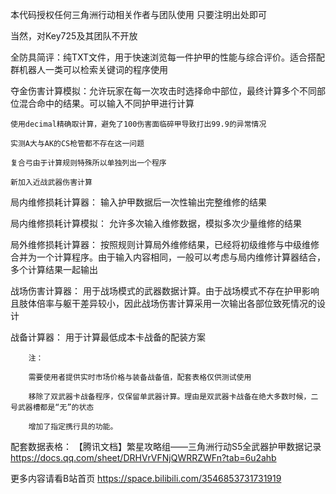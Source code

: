 本代码授权任何三角洲行动相关作者与团队使用
只要注明出处即可

当然，对Key725及其团队不开放

全防具简评：纯TXT文件，用于快速浏览每一件护甲的性能与综合评价。适合搭配群机器人一类可以检索关键词的程序使用

夺金伤害计算模拟：允许玩家在每一次攻击时选择命中部位，最终计算多个不同部位混合命中的结果。可以输入不同护甲进行计算

    使用decimal精确取计算，避免了100伤害面临碎甲导致打出99.9的异常情况

    实测A大与AK的CS枪管都不存在这一问题
    
    复合弓由于计算规则特殊所以单独列出一个程序

    新加入近战武器伤害计算

局内维修损耗计算器：
输入护甲数据后一次性输出完整维修的结果

局内维修损耗计算模拟：
允许多次输入维修数据，模拟多次少量维修的结果

局外维修损耗计算器：
按照规则计算局外维修结果，已经将初级维修与中级维修合并为一个计算程序。由于输入内容相同，一般可以考虑与局内维修计算器结合，多个计算结果一起输出

战场伤害计算器：
用于战场模式的武器数据计算。由于战场模式不存在护甲影响且肢体倍率与躯干差异较小，因此战场伤害计算采用一次输出各部位致死情况的设计

战备计算器：
用于计算最低成本卡战备的配装方案

        注：

        需要使用者提供实时市场价格与装备战备值，配套表格仅供测试使用
        
        移除了双武器卡战备程序，仅保留单武器计算。理由是双武器卡战备在绝大多数时候，二号武器槽都是“无”的状态

        增加了指定携行具的功能。

配套数据表格：
【腾讯文档】繁星攻略组——三角洲行动S5全武器护甲数据记录
https://docs.qq.com/sheet/DRHVrVFNjQWRRZWFn?tab=6u2ahb

更多内容请看B站首页
https://space.bilibili.com/3546853731731919
